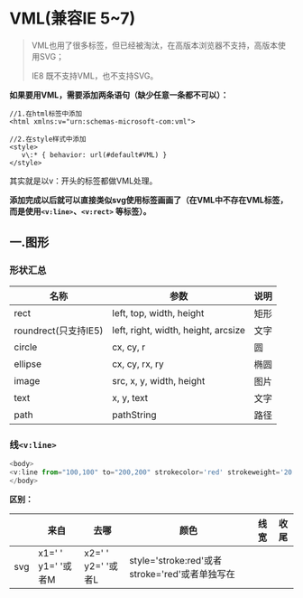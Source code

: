 # VML(兼容IE 5~7)

>VML也用了很多标签，但已经被淘汰，在高版本浏览器不支持，高版本使用SVG；
>
>IE8 既不支持VML，也不支持SVG。



**如果要用VML，需要添加两条语句（缺少任意一条都不可以）：**

```
//1.在html标签中添加
<html xmlns:v="urn:schemas-microsoft-com:vml">

//2.在style样式中添加
<style>
   v\:* { behavior: url(#default#VML) }
</style>
```

其实就是以v：开头的标签都做VML处理。

**添加完成以后就可以直接类似svg使用标签画画了（在VML中不存在VML标签，而是使用`<v:line>`、`<v:rect>` 等标签）。**

## 一.图形

### 形状汇总

| 名称                | 参数                                  | 说明   |
| ----------------- | ----------------------------------- | ---- |
| rect              | left, top, width, height            | 矩形   |
| roundrect(只支持IE5) | left, right, width, height, arcsize | 文字   |
| circle            | cx, cy, r                           | 圆    |
| ellipse           | cx, cy, rx, ry                      | 椭圆   |
| image             | src, x, y, width, height            | 图片   |
| text              | x, y, text                          | 文字   |
| path              | pathString                          | 路径   |


### 线`<v:line>`

```javascript
<body>
<v:line from="100,100" to="200,200" strokecolor='red' strokeweight='20' ></v:line>
</body>
```

**区别：**

|      | 来自               | 去哪               | 颜色                                       | 线宽                                       | 收尾   |
| ---- | ---------------- | ---------------- | ---------------------------------------- | ---------------------------------------- | ---- |
| svg  | x1=' ' y1=' '或者M | x2=' ' y2=' '或者L | style='stroke:red'或者stroke='red'或者单独写在<style>标签中 | style=“stroke-width:20"或者stroke-width='red'或者单独写在<style>标签中 | Z    |
| VML  | from             | lineto           | 只能是strokecolor='red'                     | 只能是strokeweight='20'                     | X    |



### 矩形`<v:rect>`

```javascript
<v:rect style="left:200px; top:100px; width:400px; height:300px; position:absolute"></v:rect>
```

VMl里面的标签都是自定义标签，所以它是行内元素，所以需要`display:block` 。

所以这里的position有两个作用：1.让它成为block；2.定位。

### 圆`<v:oval>`

```javascript
<v:oval style="left:200px; top:200px; width:300px; height:300px; position:absolute"></v:oval>
```

也可以把position提出来，写进style中：

```javascript
    //这样所有的VML的标签都适用了！
    v\:* { behavior: url(#default#VML); 
           position:absolute
         }
```



### 自定义形状`<v:shape>` ——路径path

| 命令   | 说明                                | 参数                                       |
| ---- | --------------------------------- | ---------------------------------------- |
| M    | moveto                            | (x y)+                                   |
| Z    | 闭合                                |                                          |
| L    | lineto                            | (x y)+                                   |
| H    | 横线(horizontal)                    | x+                                       |
| V    | 竖线(vertical)                      | y+                                       |
| C    | 曲线(curve)                         | (x1 y1 x2 y2 x y)+                       |
| S    | 平滑曲线(smooth)                      | (x2 y2 x y)+                             |
| Q    | 二次贝赛尔曲线(quadratic)                | (x1 y1 x y)+                             |
| T    | 平滑二次贝塞尔曲线                         | (x y)+                                   |
| A    | 弧线(arc)                           | (rx ry x-axis-rotation large-arc-flag sweep-flag x y)+ |
| R    | 卡特莫尔罗曲线(CatmullRom)——抗锯齿平滑曲线的一种算法 | x1 y1 (x y)+                             |

自定义形状就需要用到我们熟悉的**path**属性了：

```javascript
<v:shape style="width:1000px;height:1000px" coordsize="1000,1000" path="M 200 100 L 300,400 100,400 X"></v:shape>
```

1. `style="width:1000px;height:1000px" coordsize="1000,1000"` 中的`coordsize` 可以不写，默认为`1000,1000` 。前面的witdh和height并不表示画布的宽高，*但值必须和coordsize一样*，否则画布会拉伸。

2. **路径操作`path` ** M表示moveto，L表示lineto，和svg一样。闭合不一样，VML为`X` ，SVG为`Z` 。 

3. VML可以愉快的和JS配合：

   ```javascript
   <!DOCTYPE html>
   <html xmlns:v="urn:schemas-microsoft-com:vml">
     <head>
       <meta charset="utf-8">
       <title>DOM插入VML</title>
   	<style>
   		v\:* { behavior: url(#default#VML); position:absolute}
       </style>
       <script>
       window.onload=function (){
         var oShape=document.createElement('v:shape');
         //样式
         oShape.style.width='1000px';
         oShape.style.height='1000px';
         //路径
         oShape.path='M 100 100 L 400 100 400 300 100 300 X';

         document.body.appendChild(oShape);
       };
       </script>
     </head>
     <body>

     </body>
   </html>
   ```




---

##  二.属性

| 名称                | 类型       | 说明                                       |
| ----------------- | -------- | ---------------------------------------- |
| **基本样式**          |          |                                          |
| x                 | `number` |                                          |
| y                 | `number` |                                          |
| width             | `number` |                                          |
| height            | `height` |                                          |
| rx                | `number` | 圆角x                                      |
| ry                | `number` | 圆角y                                      |
| cx                | `number` | 圆心x                                      |
| cy                | `number` | 圆心y                                      |
| r                 | `number` | 半径                                       |
| opacity           | `number` | 透明度                                      |
| path              | `string` | path字符串                                  |
| src               | `string` | 图片地址，只有image元素可用                         |
| transform         | `string` | 类似transform()方法                          |
| **边线样式**          |          |                                          |
| stroke            | `string` | 边线，只能是颜色                                 |
| stroke-width      | `number` | 边线宽度                                     |
| stroke-linecap    | `string` | 端点形状：[“butt”, “square”, “round”]         |
| stroke-linejoin   | `string` | 接头形状：[“bevel”, “round”, “miter”]         |
| stroke-dasharray  | `string` | 边线虚线，-和.组成："-.-"/"-"/"--.._..--"         |
| stroke-miterlimit | `number` | 斜接长度限制，只有当接头是miter时有效                    |
| stroke-opacity    | `number` | 边线透明度                                    |
| **填充样式**          |          |                                          |
| fill              | `number` | 填充，可以是颜色、渐变或图片                           |
| fill-opacity      | `number` | 填充透明度                                    |
| **字体**            |          |                                          |
| font              | `string` | 类似于css的font                              |
| font-family       | `string` | 字体                                       |
| font-size         | `number` | 字体大小                                     |
| font-weight       | `string` | 加粗                                       |
| text              | `string` | text元素的文字内容                              |
| text-anchor       | `string` | 文本对齐：[“start”, “middle”, “end”]          |
| title             | `string` | text的tooltip                             |
| href              | `string` | 链接地址                                     |
| target            | `string` | 链接target                                 |
| **其他**            |          |                                          |
| cursor            | `string` | 鼠标指针，类似于css的cursor样式                     |
| arrow-end         | `string` | arrowhead on the end of the path. The format for string is [-[-]]. Possible types: classic, block, open, oval, diamond, none, width: wide, narrow, midium, length: long, short, midium. |
| clip-rect         | `string` | comma or space separated values: x, y, width and height |

---

## 三.事件

| 名称                      | 说明    |
| ----------------------- | ----- |
| click/unclick           | 点击    |
| dblclick/undblclick     | 双击    |
| hover/hover             | 移入、移出 |
| mousedown/unmousedown   | 鼠标按下  |
| mousemove/unmousemove   | 鼠标移动  |
| mouseup/unmouseup       | 鼠标抬起  |
| touchstart/untouchstart | 手指按下  |
| touchmove/untouchmove   | 手指移动  |
| touchend/untouchend     | 手指抬起  |



